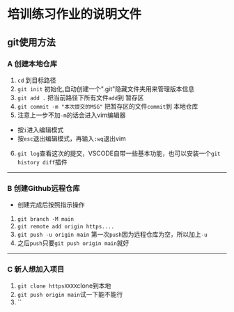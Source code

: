 # 培训练习作业的说明文件
## git使用方法
### A 创建本地仓库
1. `cd` 到目标路径
2. `git init` 初始化,自动创建一个".git"隐藏文件夹用来管理版本信息
3. `git add .` 把当前路径下所有文件`add`到 暂存区
4. `git commit -m "本次提交的MSG"` 把暂存区的文件`commit`到 本地仓库
5. 注意上一步不加`-m`的话会进入vim编辑器
- 按`i`进入编辑模式
- 按`esc`退出编辑模式，再输入`:wq`退出vim
6. `git log`查看这次的提交，VSCODE自带一些基本功能，也可以安装一个`git history diff`插件
----
### B 创建Github远程仓库
- 创建完成后按照指示操作
1. `git branch -M main`
2. `git remote add origin https....`
3. `git push -u origin main` 第一次`push`因为远程仓库为空，所以加上`-u`
4. 之后`push`只要`git push origin main`就好
----
### C 新人想加入项目
1. `git clone httpsXXXX`clone到本地
2. `git push origin main`试一下能不能行
3. ``
